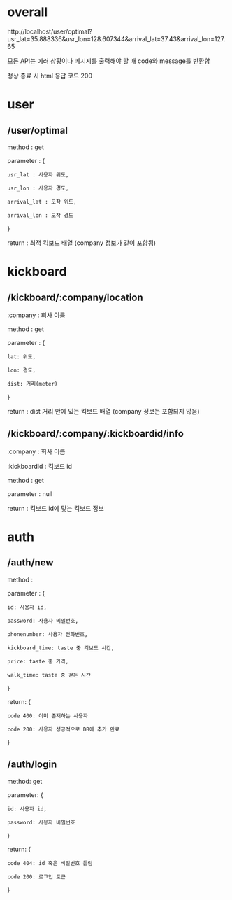 # overall

http://localhost/user/optimal?usr_lat=35.888336&usr_lon=128.607344&arrival_lat=37.43&arrival_lon=127.65

모든 API는 에러 상황이나 메시지를 출력해야 할 때 code와 message를 반환함

정상 종료 시 html 응답 코드 200

# user

## /user/optimal

method : get

parameter : {

    usr_lat : 사용자 위도,

    usr_lon : 사용자 경도,

    arrival_lat : 도착 위도,

    arrival_lon : 도착 경도

}

return : 최적 킥보드 배열 (company 정보가 같이 포함됨)

# kickboard

## /kickboard/:company/location

:company : 회사 이름

method : get

parameter : {

    lat: 위도,

    lon: 경도,

    dist: 거리(meter)

}

return : dist 거리 안에 있는 킥보드 배열 (company 정보는 포함되지 않음)

## /kickboard/:company/:kickboardid/info

:company : 회사 이름

:kickboardid : 킥보드 id

method : get

parameter : null

return : 킥보드 id에 맞는 킥보드 정보

# auth

## /auth/new

method : 

parameter : {

    id: 사용자 id,

    password: 사용자 비밀번호,

    phonenumber: 사용자 전화번호,

    kickboard_time: taste 중 킥보드 시간,

    price: taste 중 가격,

    walk_time: taste 중 걷는 시간

}

return: {

    code 400: 이미 존재하는 사용자

    code 200: 사용자 성공적으로 DB에 추가 완료

}

## /auth/login

method: get

parameter: {

    id: 사용자 id,

    password: 사용자 비밀번호

}

return: {

    code 404: id 혹은 비밀번호 틀림

    code 200: 로그인 토큰

}
